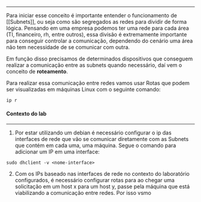 -------

Para iniciar esse conceito é importante entender o funcionamento de [[Subnets]], ou seja como são segregados as redes para dividir de forma lógica. Pensando em uma empresa podemos ter uma rede para cada área (TI, financeiro, rh, entre outros), essa divisão é extremamente importante para conseguir controlar a comunicação, dependendo do cenário uma área não tem necessidade de se comunicar com outra. 

Em função disso precisamos de determinados dispositivos que conseguem realizar a comunicação entre as subnets quando necessário, daí vem o conceito de **roteamento**. 

Para realizar essa comunicação entre redes vamos usar Rotas que podem ser visualizadas em máquinas Linux com o seguinte comando: 

```bash
ip r 
```
#### Contexto do lab
-------
1. Por estar utilizando um debian é necessário configurar o ip das interfaces de rede que vão se comunicar diretamente com as Subnets que contém em cada uma, uma máquina. Segue o comando para adicionar um IP em uma interface: 

```
sudo dhclient -v <nome-interface>
```

2. Com os IPs baseado nas interfaces de rede no contexto do laboratório configurados, é necessário configurar rotas para ao chegar uma solicitação em um host x para um host y, passe pela máquina que está viabilizando a comunicação entre redes.  Por isso vsmo